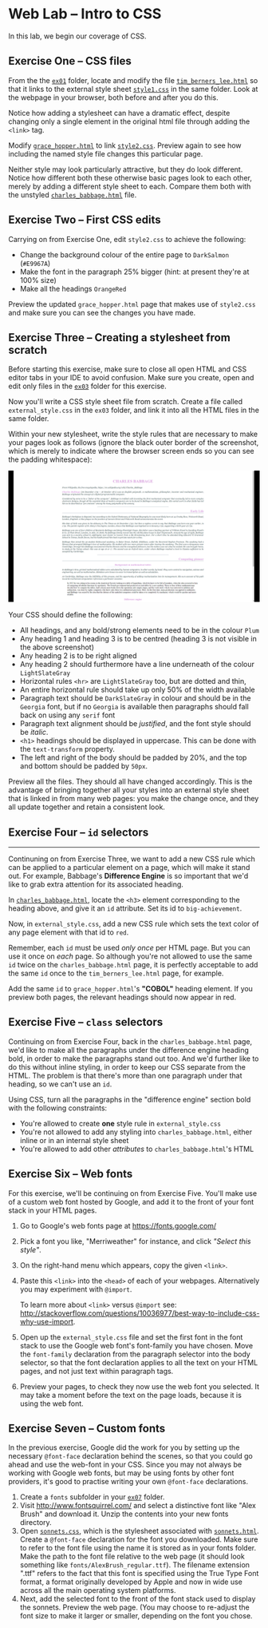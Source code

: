# Web Lab &ndash; Intro to CSS
In this lab, we begin our coverage of CSS.


## Exercise One &ndash; CSS files
From the  the [`ex01`](./exercises/ex01) folder, locate and modify the file [`tim_berners_lee.html`](./exercises/ex01/tim_berners_lee.html) so that it links to the external style sheet [`style1.css`](./exercises/ex01/style1.css) in the same folder. Look at the webpage in your browser, both before and after you do this.

Notice how adding a stylesheet can have a dramatic effect, despite changing only a single element in the original html file through adding the `<link>` tag.

Modify [`grace_hopper.html`](./exercises/ex01/grace_hopper.html) to link [`style2.css`](./exercises/ex01/style2.css). Preview again to see how including the named style file changes this particular page.

Neither style may look particularly attractive, but they do look different. Notice how different both these otherwise basic pages look to each other, merely by adding a different style sheet to each. Compare them both with the unstyled [`charles_babbage.html`](./exercises/ex01/charles_babbage.html) file.


## Exercise Two &ndash; First CSS edits
Carrying on from Exercise One, edit `style2.css` to achieve the following:
- Change the background colour of the entire page to `DarkSalmon` (`#E9967A`)
- Make the font in the paragraph 25% bigger (hint: at present they're at 100% size)
- Make all the headings `OrangeRed`

Preview the updated `grace_hopper.html` page that makes use of `style2.css` and make sure you can see the changes you have made.


## Exercise Three &ndash; Creating a stylesheet from scratch
Before starting this exercise, make sure to close all open HTML and CSS editor tabs in your IDE to avoid confusion. Make sure you create, open and edit only files in the [`ex03`](./exercises/ex03) folder for this exercise.

Now you'll write a CSS style sheet file from scratch. Create a file called `external_style.css` in the `ex03` folder, and link it into all the HTML files in the same folder.

Within your new stylesheet, write the style rules that are necessary to make your pages look as follows (ignore the black outer border of the screenshot, which is merely to indicate where the browser screen ends so you can see the padding whitespace):

![](./spec/ex03-screenshot.png)

Your CSS should define the following:
- All headings, and any bold/strong elements need to be in the colour `Plum`
- Any heading 1 and heading 3 is to be centred (heading 3 is not visible in the above screenshot)
- Any heading 2 is to be right aligned
- Any heading 2 should furthermore have a line underneath of the colour `LightSlateGray`
- Horizontal rules `<hr>` are `LightSlateGray` too, but are dotted and thin, 
- An entire horizontal rule should take up only 50% of the width available
- Paragraph text should be `DarkSlateGray` in colour and should be in the `Georgia` font, but if no `Georgia` is available then paragraphs should fall back on using any `serif` font
- Paragraph text alignment should be *justified*, and the font style should be *italic*.
- `<h1>` headings should be displayed in uppercase. This can be done with the `text-transform` property.
- The left and right of the body should be padded by 20%, and the top and bottom should be padded by `50px`.

Preview all the files. They should all have changed accordingly. This is the advantage of bringing together all your styles into an external style sheet that is linked in from many web pages: you make the change once, and they all update together and retain a consistent look.


## Exercise Four &ndash; `id` selectors
----------
Continuning on from Exercise Three, we want to add a new CSS rule which can be applied to a particular element on a page, which will make it stand out. For example, Babbage's **Difference Engine** is so important that we'd like to grab extra attention for its associated heading.

In [`charles_babbage.html`](./exercises/ex03/charles_babbage.html), locate the `<h3>` element corresponding to the heading above, and give it an `id` attribute. Set its id to `big-achievement`.

Now, in `external_style.css`, add a new CSS rule which sets the text color of any page element with that id to `red`.

Remember, each `id` must be used *only once* per HTML page. But you can use it once on *each* page. So although you're not allowed to use the same `id` twice on the `charles_babbage.html` page, it is perfectly acceptable to add the same `id` once to the `tim_berners_lee.html` page, for example.

Add the same `id` to `grace_hopper.html`'s **"COBOL"** heading element. If you preview both pages, the relevant headings should now appear in red.


## Exercise Five &ndash; `class` selectors
Continuing on from Exercise Four, back in the `charles_babbage.html` page, we'd like to make all the paragraphs under the difference engine heading bold, in order to make the paragraphs stand out too. And we'd further like to do this without inline styling, in order to keep our CSS separate from the HTML. The problem is that there's more than one paragraph under that heading, so we can't use an `id`.

Using CSS, turn all the paragraphs in the "difference engine" section bold with the following constraints:
- You're allowed to create **one** style rule in `external_style.css`
- You're not allowed to add any styling into `charles_babbage.html`, either inline or in an internal style sheet
- You're allowed to add other *attributes* to `charles_babbage.html`'s HTML


## Exercise Six &ndash; Web fonts
For this exercise, we'll be continuing on from Exercise Five. You'll make use of a custom web font hosted by Google, and add it to the front of your font stack in your HTML pages.

1. Go to Google's web fonts page at <https://fonts.google.com/>
2. Pick a font you like, "Merriweather" for instance, and click *"Select this style"*. 
3. On the right-hand menu which appears, copy the given `<link>`. 
4. Paste this `<link>` into the `<head>` of each of your webpages. Alternatively you may experiment with `@import`.

    To learn more about `<link>` versus `@import` see: <http://stackoverflow.com/questions/10036977/best-way-to-include-css-why-use-import>.

5. Open up the `external_style.css` file and set the first font in the font stack to use the Google web font's font-family you have chosen.
Move the `font-family` declaration from the paragraph selector into the body selector, so that the font declaration applies to all the text on your HTML pages, and not just text within paragraph tags.
6. Preview your pages, to check they now use the web font you selected. It may take a moment before the text on the page loads, because it is using the web font.


## Exercise Seven &ndash; Custom fonts
In the previous exercise, Google did the work for you by setting up the necessary `@font-face` declaration behind the scenes, so that you could go ahead and use the web-font in your CSS. Since you may not always be working with Google web fonts, but may be using fonts by other font providers, it's good to practise writing your own `@font-face` declarations.

1. Create a `fonts` subfolder in your [`ex07`](./exercises/ex07) folder.
2. Visit <http://www.fontsquirrel.com/> and select a distinctive font like "Alex Brush" and download it. Unzip the contents into your new fonts directory.
3. Open [`sonnets.css`](./exercises/ex07/sonnets.css), which is the stylesheet associated with [`sonnets.html`](./exercises/ex07/sonnets.html). Create a `@font-face` declaration for the font you downloaded. Make sure to refer to the font file using the name it is stored as in your fonts folder. Make the path to the font file relative to the web page (it should look something like `fonts/AlexBrush_regular.ttf`). The filename extension ".ttf" refers to the fact that this font is specified using the True Type Font format, a format originally developed by Apple and now in wide use across all the main operating system platforms.
4. Next, add the selected font to the front of the font stack used to display the sonnets.
Preview the web page. (You may choose to re-adjust the font size to make it larger or smaller, depending on the font you chose.
